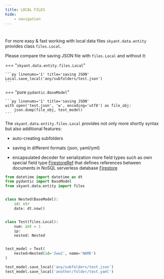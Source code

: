 ```yaml
---
title: LOCAL FILES
hide:
    - navigation
---
```


#

For more easy & fast working with local data files `skyant.data.entity` provides class `files.Local`.

Please compare the saving JSON file with `files.Local` and without it:



=== "`skyant.data.entity.files.Local`"


    ```py linenums='1' title='saving JSON'
    Local.save_local('any/subfolders/test.json')
    ```


=== "pure `pydantic.BaseModel`"

    ```py linenums='1' title='saving JSON'
    with open('test.json', 'w', encoding='utf8') as file_obj:
        json.dump(file_obj, test_model)
    ```


The `skyant.data.entity.files.Local` provides not only more shortly syntax but also additional
features:

- auto-creating subfolders

- saving in different formats (json, yaml/yml)

- encapsulated decoder for serialization more field types such as own special field type
    [FirestoreRef](references/entity/fields/FirestoreRef.md) that defines references between documents in NoSQL serverless database [Firestore](https://cloud.google.com/firestore)


```py linenums='1' title='saving JSON (you can try it in Jupyter)'
from datetime import datetime as dt
from pydantic import BaseModel
from skyant.data.entity import files


class Nested(BaseModel):
    id: str
    date: dt.now()


class Test(files.Local):
    num: int = 1
    ip: 
    nested: Nested


test_model = Test(
    nested=Nested(id='2ww2', name='NAME')
)

test_model.save_local('any/subfolders/test.json')
test_model.save_local('another/folder/test.yaml')
```
